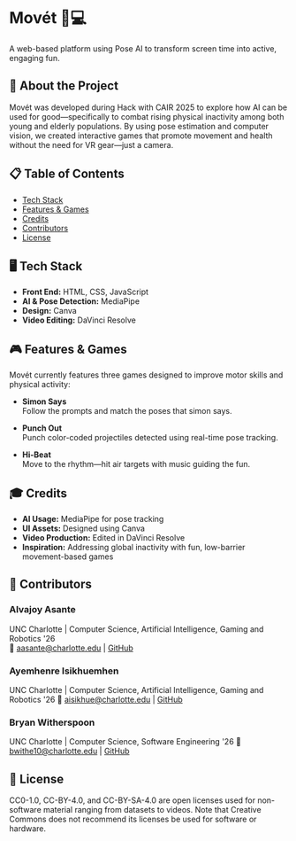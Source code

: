 # Movét 🕺💻  
A web-based platform using Pose AI to transform screen time into active, engaging fun.

## 🚀 About the Project
Movét was developed during Hack with CAIR 2025 to explore how AI can be used for good—specifically to combat rising physical inactivity among both young and elderly populations. By using pose estimation and computer vision, we created interactive games that promote movement and health without the need for VR gear—just a camera.

## 📋 Table of Contents
- [Tech Stack](#tech-stack)
- [Features & Games](#features--games)
- [Credits](#credits)
- [Contributors](#contributors)
- [License](#license)

## 🖥️ Tech Stack
- **Front End:** HTML, CSS, JavaScript  
- **AI & Pose Detection:** MediaPipe  
- **Design:** Canva  
- **Video Editing:** DaVinci Resolve  

## 🎮 Features & Games
Movét currently features three games designed to improve motor skills and physical activity:

- **Simon Says**  
  Follow the prompts and match the poses that simon says.

- **Punch Out**  
  Punch color-coded projectiles detected using real-time pose tracking.

- **Hi-Beat**  
  Move to the rhythm—hit air targets with music guiding the fun.

## 🎓 Credits
- **AI Usage:** MediaPipe for pose tracking  
- **UI Assets:** Designed using Canva  
- **Video Production:** Edited in DaVinci Resolve  
- **Inspiration:** Addressing global inactivity with fun, low-barrier movement-based games

## 👥 Contributors
### Alvajoy Asante  
UNC Charlotte | Computer Science, Artificial Intelligence, Gaming and Robotics '26  
📧 aasante@charlotte.edu | [GitHub](https://github.com/AlvajoyAsante)

### Ayemhenre Isikhuemhen  
UNC Charlotte | Computer Science, Artificial Intelligence, Gaming and Robotics '26 
📧 aisikhue@charlotte.edu | [GitHub](https://github.com/Taotlema)

### Bryan Witherspoon  
UNC Charlotte | Computer Science, Software Engineering '26 
📧 bwithe10@charlotte.edu | [GitHub](https://github.com/BryanAW)

## 📄 License
CC0-1.0, CC-BY-4.0, and CC-BY-SA-4.0 are open licenses used for non-software material ranging from datasets to videos. Note that Creative Commons does not recommend its licenses be used for software or hardware.

